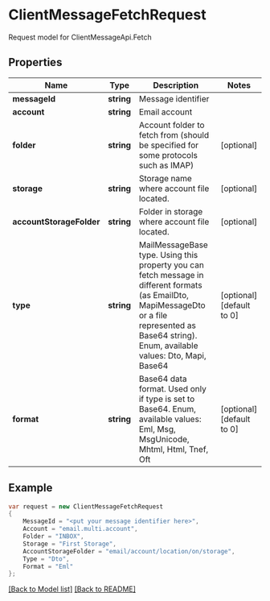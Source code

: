 
# ClientMessageFetchRequest

Request model for ClientMessageApi.Fetch

## Properties

Name | Type | Description | Notes
---- | ---- | ----------- | -----
**messageId** |**string**|Message identifier |
**account** |**string**|Email account |
**folder** |**string**|Account folder to fetch from (should be specified for some protocols such as IMAP)              |[optional] 
**storage** |**string**|Storage name where account file located. |[optional] 
**accountStorageFolder** |**string**|Folder in storage where account file located. |[optional] 
**type** |**string**|MailMessageBase type. Using this property you can fetch message in different formats (as EmailDto, MapiMessageDto or a file represented as Base64 string).              Enum, available values: Dto, Mapi, Base64 |[optional] [default to 0]
**format** |**string**|Base64 data format. Used only if type is set to Base64. Enum, available values: Eml, Msg, MsgUnicode, Mhtml, Html, Tnef, Oft |[optional] [default to 0]

## Example
```csharp
var request = new ClientMessageFetchRequest
{ 
    MessageId = "<put your message identifier here>",
    Account = "email.multi.account",
    Folder = "INBOX",
    Storage = "First Storage",
    AccountStorageFolder = "email/account/location/on/storage",
    Type = "Dto",
    Format = "Eml"
};
```

[[Back to Model list]](Models.md) [[Back to README]](README.md)
